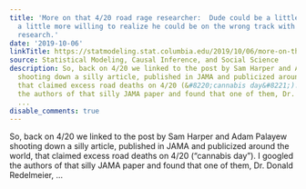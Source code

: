 ```yaml
---
title: 'More on that 4/20 road rage researcher:  Dude could be a little less amused,
  a little more willing to realize he could be on the wrong track with a lot of his
  research.'
date: '2019-10-06'
linkTitle: https://statmodeling.stat.columbia.edu/2019/10/06/more-on-that-4-20-road-rage-dude/
source: Statistical Modeling, Causal Inference, and Social Science
description: So, back on 4/20 we linked to the post by Sam Harper and Adam Palayew
  shooting down a silly article, published in JAMA and publicized around the world,
  that claimed excess road deaths on 4/20 (&#8220;cannabis day&#8221;). I googled
  the authors of that silly JAMA paper and found that one of them, Dr. Donald Redelmeier,
  ...
disable_comments: true
---
```

So, back on 4/20 we linked to the post by Sam Harper and Adam Palayew shooting down a silly article, published in JAMA and publicized around the world, that claimed excess road deaths on 4/20 (&#8220;cannabis day&#8221;). I googled the authors of that silly JAMA paper and found that one of them, Dr. Donald Redelmeier, ...